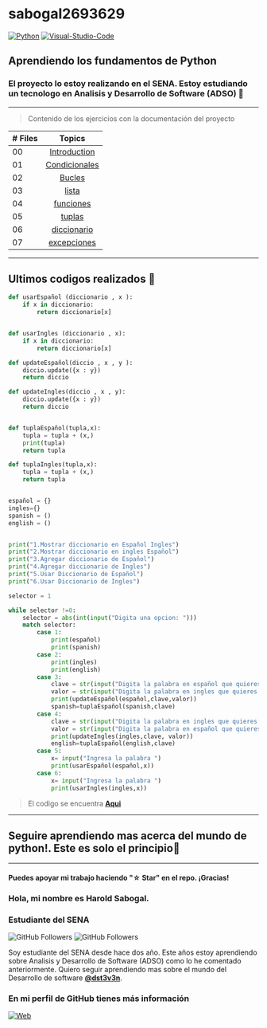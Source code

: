 # sabogal2693629

[![Python](https://img.shields.io/badge/Python-1.11.3+-802DBF?style=for-the-badge&logo=python&logoColor=802DBF&labelColor=black)](https://www.python.org/)
[![Visual-Studio-Code](https://img.shields.io/badge/visual_studio_code-1.78+-802DBF?style=for-the-badge&logo=visual-studio-code&logoColor=802DBF&labelColor=black)](https://code.visualstudio.com/)

## Aprendiendo los fundamentos de Python

### El proyecto lo estoy realizando en el SENA. Estoy estudiando un tecnologo en Analisis y Desarrollo de Software (ADSO) :purple_heart: 

--------

>Contenido de los ejercicios con la documentación del proyecto


|# Files | Topics                                                    |
|------|:---------------------------------------------------------:|
| 00  |  [Introduction](./intro/intro1.py)||
| 01  |  [Condicionales](./condicionales)|
| 02  |  [Bucles](./bucles)
| 03  |  [lista](./lista)|
| 04  |  [funciones](./funciones)|
| 05  |  [tuplas](./tuplas)|
| 06  |  [diccionario](./diccionario)|
| 07  |  [excepciones](./excepciones)|

--------
## **Ultimos codigos realizados** :purple_heart:

```python
def usarEspañol (diccionario , x ):
    if x in diccionario:
        return diccionario[x]


def usarIngles (diccionario , x):
    if x in diccionario:
        return diccionario[x]

def updateEspañol(diccio , x , y ):
    diccio.update({x : y})
    return diccio

def updateIngles(diccio , x , y):
    diccio.update({x : y})
    return diccio


def tuplaEspañol(tupla,x):
    tupla = tupla + (x,)
    print(tupla)
    return tupla

def tuplaIngles(tupla,x):
    tupla = tupla + (x,)
    return tupla


español = {}
ingles={}
spanish = ()
english = ()


print("1.Mostrar diccionario en Español Ingles")
print("2.Mostrar diccionario en ingles Español")
print("3.Agregar diccionario de Español")
print("4.Agregar diccionario de Ingles")
print("5.Usar Diccionario de Español")
print("6.Usar Diccionario de Ingles")

selector = 1

while selector !=0:
    selector = abs(int(input("Digita una opcion: ")))
    match selector:
        case 1:
            print(español)
            print(spanish)
        case 2:
            print(ingles)
            print(english)
        case 3:
            clave = str(input("Digita la palabra en español que quieres agregar: "))
            valor = str(input("Digita la palabra en ingles que quieres agregar: "))
            print(updateEspañol(español,clave,valor))
            spanish=tuplaEspañol(spanish,clave)
        case 4:
            clave = str(input("Digita la palabra en ingles que quieres agregar: "))
            valor = str(input("Digita la palabra en español que quieres agregar: "))
            print(updateIngles(ingles,clave, valor))
            english=tuplaEspañol(english,clave)
        case 5:
            x= input("Ingresa la palabra ")
            print(usarEspañol(español,x))
        case 6:
            x= input("Ingresa la palabra ")
            print(usarIngles(ingles,x)) 
```
>El codigo se encuentra **[Aqui](./diccionario/diccio5.py)**

------
## Seguire aprendiendo mas acerca del mundo de **python!**. Este es solo el principio:purple_heart:

--------
#### Puedes apoyar mi trabajo haciendo "☆ Star" en el repo. ¡Gracias!

 ### Hola, mi nombre es Harold Sabogal.
### Estudiante del SENA

![GitHub Followers](https://img.shields.io/github/followers/dst3v3n?style=social)
![GitHub Followers](https://img.shields.io/github/stars/dst3v3n?style=social)

Soy estudiante del SENA desde hace dos año. Este años estoy aprendiendo sobre Analisis y Desarrollo de Software (ADSO) como lo he comentado anteriormente. Quiero seguir aprendiendo mas sobre el mundo del Desarrollo de software **[@dst3v3n](https://github.com/dst3v3n)**.

### En mi perfil de GitHub tienes más información

[![Web](https://img.shields.io/badge/Guthub-dst3v3n-802DBF?style=for-the-badge&logo=github&logoColor=802DBF&labelColor=black)](https://github.com/dst3v3n)
